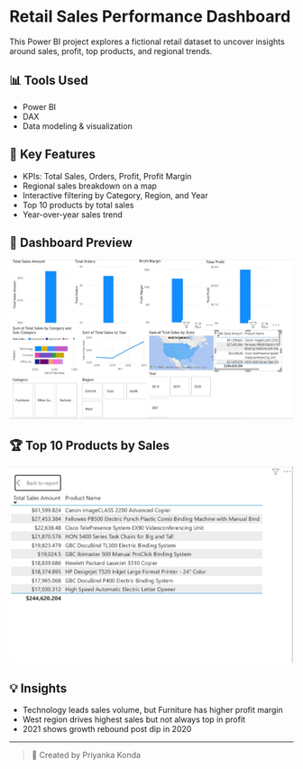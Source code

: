 # Retail Sales Performance Dashboard

This Power BI project explores a fictional retail dataset to uncover insights around sales, profit, top products, and regional trends.

## 📊 Tools Used
- Power BI
- DAX
- Data modeling & visualization

## 🚀 Key Features
- KPIs: Total Sales, Orders, Profit, Profit Margin
- Regional sales breakdown on a map
- Interactive filtering by Category, Region, and Year
- Top 10 products by total sales
- Year-over-year sales trend

## 📸 Dashboard Preview

![Dashboard Overview](Dashboard_overview.jpeg)

## 🏆 Top 10 Products by Sales

![Top 10 Products](Top10_Total_Sales.jpeg)


## 💡 Insights
- Technology leads sales volume, but Furniture has higher profit margin
- West region drives highest sales but not always top in profit
- 2021 shows growth rebound post dip in 2020

---

> 🔗 Created by Priyanka Konda
